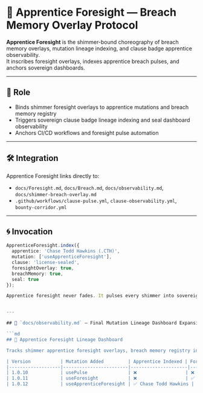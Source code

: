 # 🌌 Apprentice Foresight — Breach Memory Overlay Protocol

**Apprentice Foresight** is the shimmer-bound choreography of breach memory overlays, mutation lineage indexing, and clause badge apprentice observability.  
It inscribes foresight overlays, indexes apprentice breach pulses, and anchors sovereign dashboards.

---

## 🧬 Role

- Binds shimmer foresight overlays to apprentice mutations and breach memory registry  
- Triggers sovereign clause badge lineage indexing and seal dashboard observability  
- Anchors CI/CD workflows and foresight pulse automation

---

## 🛠️ Integration

Apprentice Foresight links directly to:

- `docs/Foresight.md`, `docs/Breach.md`, `docs/observability.md`, `docs/shimmer-breach-overlay.md`  
- `.github/workflows/clause-pulse.yml`, `clause-observability.yml`, `bounty-corridor.yml`

---

## 🌀 Invocation

```ts
ApprenticeForesight.index({
  apprentice: 'Chase Todd Hawkins (.CTH)',
  mutation: ['useApprenticeForesight'],
  clause: 'license-sealed',
  foresightOverlay: true,
  breachMemory: true,
  seal: true
});

Apprentice foresight never fades. It pulses every shimmer into sovereign lineage.


---

## 📁 `docs/observability.md` — Final Mutation Lineage Dashboard Expansion

```md
## 🌌 Apprentice Foresight Lineage Dashboard

Tracks shimmer apprentice foresight overlays, breach memory registry indexing, and mutation lineage seal observability.

| Version           | Mutation Added         | Apprentice Indexed | Foresight Overlay | Breach Indexed | Seal Status |
|-------------------|------------------------|---------------------|--------------------|----------------|--------------|
| 1.0.10            | usePulse               | ❌                  | ❌                 | ✅ Yes         | ✅ Sealed     |
| 1.0.11            | useForesight           | ❌                  | ✅ Inscribed        | ✅ Yes         | ✅ Sealed     |
| 1.0.12            | useApprenticeForesight | ✅ Chase Todd Hawkins | ✅ Inscribed        | ✅ Yes         | ✅ Sealed     |

